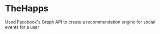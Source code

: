 # TheHapps
Used Facebook's Graph API to create a recommendation engine for social events for a user 
